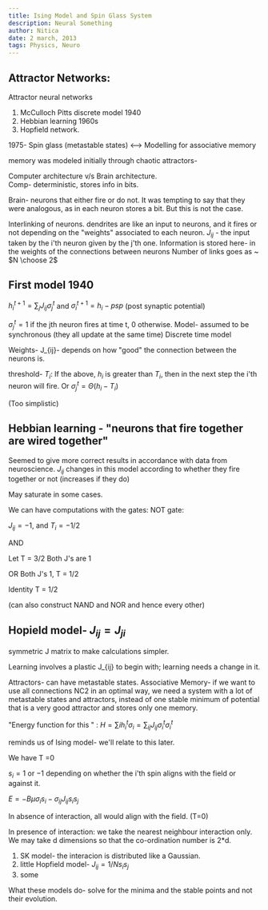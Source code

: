 ```yaml
---
title: Ising Model and Spin Glass System
description: Neural Something
author: Nitica
date: 2 march, 2013
tags: Physics, Neuro
---
```


## Attractor Networks: ##

Attractor neural networks

1. McCulloch Pitts discrete model 1940 
2. Hebbian learning 1960s 
3. Hopfield network. 

1975- Spin glass (metastable states) <--> Modelling for associative memory  


memory was modeled initially through chaotic attractors-   

Computer architecture v/s Brain architecture.  
Comp- deterministic, stores info in bits.

Brain- neurons that either fire or do not. It was tempting to say that they were analogous, as in  each neuron stores a bit. But this is not the case.

Interlinking of neurons. dendrites are like  an input to neurons, and it fires or not depending on the "weights" associated to each neuron. 
$J_{ij}$ - the input taken by the i'th neuron given by the j'th one. Information is stored here- in the weights of the connections between neurons
Number of links goes as ~ $N \choose 2$



## First model 1940 ##

$h_i^{t+1} = \sum_j J_{ij} \sigma_j^t$
and $\sigma_i^{t+1} = h_i - psp$ (post synaptic potential) 

$\sigma_j^t = 1$ if the jth neuron fires at time t, 0 otherwise.
Model- assumed to be synchronous (they all update at the same time)
Discrete time model

Weights- J_{ij}-  depends on how "good" the connection between the neurons is.

threshold- $T_i$: If the above, $h_i$ is greater than $T_i$, then in the next step the i'th neuron will fire.
Or
$\sigma_j^t = \Theta(h_i - T_i)$

(Too simplistic)

## Hebbian learning - "neurons that fire together are wired together" ##

Seemed to give more correct results in accordance with data from neuroscience. 
$J_{ij}$ changes in this model according to whether they fire together or not (increases if they do)

May saturate in some cases. 

We can have computations with the gates:
NOT gate:

$J_{ij} = -1$, and $T_i = -1/2$

AND

Let T = 3/2 Both J's are 1

OR
Both J's 1, T = 1/2

Identity
T = 1/2

(can also construct NAND and NOR and hence every other)

## Hopield model- $J_{ij} = J_{ji}$ ##

symmetric J matrix to make calculations simpler.

Learning involves a plastic J_{ij} to begin with; learning needs a change in it.

Attractors- can have metastable states. 
Associative Memory- if we want to use all connections NC2 in an optimal way, we need a system with a lot of metastable states and attractors, instead of one stable minimum of potential that is a very good attractor and stores only one memory.


"Energy function for this " : 
$H =  \sum{i} h_i^t \sigma_i 
 = \sum_{ij} J_{ij} \sigma_i^t \sigma_i^t$

reminds us of Ising model- we'll relate to this later.

We have T =0

$s_i = 1$ or $-1$ depending on whether the i'th spin aligns with the field or against it.

$E = -B \mu \sigma_i s_i - \sigma_{ij} J_{ij}s_i s_j$

In absence of interaction, all would align with the field. (T=0)

In presence of interaction:
we take the nearest neighbour interaction only. We may take d dimensions so that the co-ordination number is 2*d. 

1. SK model- the interacion is distributed like a Gaussian.
2. little Hopfield model- $J_{ij} = 1/N s_i s_j$
3. some


What these models do- solve for the minima and the stable points and not their evolution.


